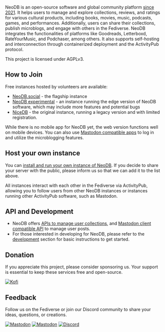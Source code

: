NeoDB is an open-source software and global community platform [since 2021](origin.md). It helps users to manage and explore collections, reviews, and ratings for various cultural products, including books, movies, music, podcasts, games, and performances. Additionally, users can share their collections, publish microblogs, and engage with others in the Fediverse. NeoDB integrates the functionalities of platforms like Goodreads, Letterboxd, RateYourMusic, and Podchaser, among others. It also supports self-hosting and interconnection through containerized deployment and the ActivityPub protocol.

This project is licensed under AGPLv3.


## How to Join

Free instances hosted by volunteers are available:

 - [NeoDB.social](https://neodb.social) - the flagship instance
 - [NeoDB experimental](https://eggplant.place) - an instance running the edge version of NeoDB software, which may include more features and potential bugs
 - [NiceDB](https://nicedb.org) - the original instance, running a legacy version and with limited registration.

While there is no mobile app for NeoDB yet, the web version functions well on mobile devices. You can also use [Mastodon compatible apps](https://joinmastodon.org/apps) to log in and utilize the microblogging features.

## Host your own instance

You can [install and run your own instance of NeoDB](install.md). If you decide to share your server with the public, please inform us so that we can add it to the list above.

All instances interact with each other in the Fediverse via ActivityPub, allowing you to follow users from other NeoDB instances or instances running other ActivityPub software, such as Mastodon.


## API and Development

 - NeoDB offers [APIs to manage user collections](api.md), and [Mastodon client compatible API](https://docs.joinmastodon.org/client/) to manage user posts.
 - For those interested in developing for NeoDB, please refer to the [development](development.md) section for basic instructions to get started.


## Donation

If you appreciate this project, please consider sponsoring us. Your support is essential to keep these services free and open-source.

 [![Kofi](https://img.shields.io/badge/Ko--Fi-Donate-orange?label=Support%20this%20project%20on%20Ko-fi&style=for-the-badge&color=ff5f5f&logo=ko-fi)](https://ko-fi.com/neodb)


## Feedback

Follow us on the Fediverse or join our Discord community to share your ideas, questions, or creations.

[![Mastodon](https://img.shields.io/mastodon/follow/106935434138389355?domain=https%3A%2F%2Fmastodon.online&style=for-the-badge&logo=mastodon&logoColor=fff&label=%40neodb%40mastodon.online&color=6D75D2)](https://mastodon.online/@neodb)
[![Mastodon](https://img.shields.io/mastodon/follow/106919732872456302?style=for-the-badge&logo=mastodon&logoColor=fff&label=%40neodb%40mastodon.social&color=6D75D2)](https://mastodon.social/@neodb)
[![Discord](https://img.shields.io/discord/1041738638364528710?label=Discord%20Community&logo=discord&logoColor=fff&color=6D75D2&style=for-the-badge&cacheSeconds=21600)](https://discord.gg/QBHkrV8bxK)
